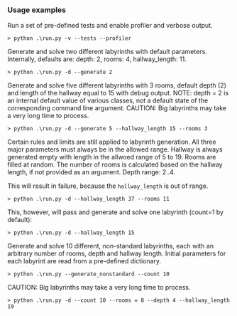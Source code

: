 ### Usage examples

Run a set of pre-defined tests and enable profiler and verbose output.

```shell
> python .\run.py -v --tests --profiler
```

Generate and solve two different labyrinths with default parameters.
Internally, defaults are: depth: 2, rooms: 4, hallway_length: 11.

```shell
> python .\run.py -d --generate 2
```

Generate and solve five different labyrinths with 3 rooms, default
depth (2) and length of the hallway equal to 15 with debug output.
NOTE: depth = 2 is an internal default value of various classes, not
a default state of the corresponding command line argument.
CAUTION: Big labyrinths may take a very long time to process.

```shell
> python .\run.py -d --generate 5 --hallway_length 15 --rooms 3
```


Certain rules and limits are still applied to labyrinth generation.
All three major parameters must always be in the allowed range.
Hallway is always generated empty with length in the allwoed range of 5 to 19.
Rooms are filled at random. The number of rooms is calculated
based on the hallway length, if not provided as an argument.
Depth range: 2..4.

This will result in failure, because the `hallway_length` is out of range.
```shell
> python .\run.py -d --hallway_length 37 --rooms 11
```

This, however, will pass and generate and solve one labyrinth (count=1 by default):

```shell
> python .\run.py -d --hallway_length 15
```

Generate and solve 10 different, non-standard labyrinths, each with 
an arbitrary number of rooms, depth and hallway length.
Initial parameters  for each labyrint are read from a pre-defined dictionary.

```shell
> python .\run.py --generate_nonstandard --count 10
```

CAUTION: Big labyrinths may take a very long time to process.

```shell
> python .\run.py -d --count 10 --rooms = 8 --depth 4 --hallway_length 19 
```
